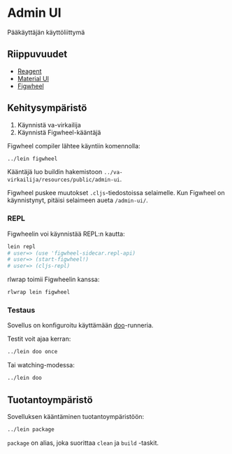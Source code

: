 # Admin UI

Pääkäyttäjän käyttöliittymä

## Riippuvuudet

* [Reagent](https://reagent-project.github.io/)
* [Material UI](http://www.material-ui.com/)
* [Figwheel](https://github.com/bhauman/lein-figwheel)

## Kehitysympäristö

1. Käynnistä va-virkailija
2. Käynnistä Figwheel-kääntäjä

Figwheel compiler lähtee käyntiin komennolla:

``` bash
../lein figwheel
```

Kääntäjä luo buildin hakemistoon
`../va-virkailija/resources/public/admin-ui`.

Figwheel puskee muutokset `.cljs`-tiedostoissa selaimelle. Kun Figwheel
on käynnistynyt, pitäisi selaimeen aueta `/admin-ui/`.

### REPL

Figwheelin voi käynnistää REPL:n kautta:

``` bash
lein repl
# user=> (use 'figwheel-sidecar.repl-api)
# user=> (start-figwheel!)
# user=> (cljs-repl)
```

rlwrap toimii Figwheelin kanssa:

``` bash
rlwrap lein figwheel
```

### Testaus

Sovellus on konfiguroitu käyttämään
[doo](https://github.com/bensu/doo)-runneria.

Testit voit ajaa kerran:

``` bash
../lein doo once
```

Tai watching-modessa:

``` bash
../lein doo
```

## Tuotantoympäristö

Sovelluksen kääntäminen tuotantoympäristöön:

``` bash
../lein package
```

`package` on alias, joka suorittaa `clean` ja `build` -taskit.
